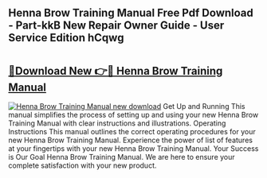 ## Henna Brow Training Manual Free Pdf Download - Part-kkB New Repair Owner Guide - User Service Edition hCqwg

# <h2><a href="http://cf18572.oget.top/?id=Henna+Brow+Training+Manual">🔗Download New 👉🔴 Henna Brow Training Manual</a></h2>

[![Henna Brow Training Manual new download](https://i.imgur.com/5g1atiW.png)](http://cf18572.oget.top/?id=Henna+Brow+Training+Manual)
Get Up and Running This manual simplifies the process of setting up and using your new Henna Brow Training Manual with clear instructions and illustrations. Operating Instructions This manual outlines the correct operating procedures for your new Henna Brow Training Manual. Experience the power of list of features at your fingertips with your new Henna Brow Training Manual. Your Success is Our Goal Henna Brow Training Manual. We are here to ensure your complete satisfaction with your new product.
